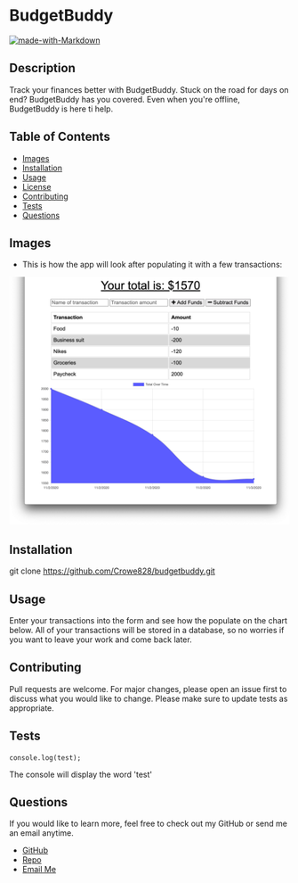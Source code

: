 # BudgetBuddy

[![made-with-Markdown](https://img.shields.io/badge/Made%20with-Markdown-1f425f.svg)](http://commonmark.org)

## Description

Track your finances better with BudgetBuddy. Stuck on the road for days on end? BudgetBuddy has you covered. Even when you're offline, BudgetBuddy is here ti help.

## Table of Contents

- [Images](#images)
- [Installation](#installation)
- [Usage](#usage)
- [License](#license)
- [Contributing](#contributing)
- [Tests](#tests)
- [Questions](#tests)

## Images

- This is how the app will look after populating it with a few transactions:

![BudgetBuddy](https://github.com/Crowe828/budgetbuddy/blob/main/images/budgetbuddy.png)

## Installation

git clone https://github.com/Crowe828/budgetbuddy.git

## Usage

Enter your transactions into the form and see how the populate on the chart below. All of your transactions will be stored in a database, so no worries if you want to leave your work and come back later.

## Contributing

Pull requests are welcome. For major changes, please open an issue first to discuss what you would like to change.
Please make sure to update tests as appropriate.

## Tests

```
console.log(test);
```

The console will display the word 'test'

## Questions

If you would like to learn more, feel free to check out my GitHub or send me an email anytime.

- [GitHub](https://github.com/Crowe828)
- [Repo](https://github.com/Crowe828/budgetbuddy)
- [Email Me](mailto:crowe828@gmail.com?subject=Nice%20README%20Generator%20Dude)
